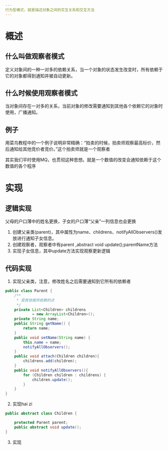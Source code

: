 ```yaml
---
行为型模式，就是描述对象之间的交互关系和交互方法
---
```



# 概述

## 什么叫做观察者模式

定义对象间的一种一对多的依赖关系，当一个对象的状态发生改变时，所有依赖于它的对象都得到通知并被自动更新。

## 什么时候使用观察者模式

当对象间存在一对多的关系，当前对象的修改需要通知到其他各个依赖它的对象时使用，广播通知。


## 例子

用菜鸟教程中的一个例子说明非常精确：“拍卖的时候，拍卖师观察最高标价，然后通知给其他竞价者竞价。”这个拍卖师就是一个观察者

其实我们平时使用MQ，也贯彻这种思想。就是一个数值的改变会通知依赖于这个数值的各个程序


# 实现

## 逻辑实现
父母的户口薄中的姓名更换，子女的户口薄“父亲”一列信息也会更换

1. 创建父亲类(parent)，其中属性为name、childrens、notifyAllObservers()发放进行通知子女信息。
2. 创建观察者，观察者中有parent ,abstract void update();parentName方法
3. 实现子女信息，其中update方法实现观察更新逻辑

## 代码实现

1. 实现父亲类，注意，修改姓名之后需要通知到它所有的依赖者
```java
public class Parent {
    /**
     * 受其他类所依赖的点
     */
    private List<Children> childrens
            = new ArrayList<Children>();
    private String name;
    public String getName() {
        return name;
    }
    public void setName(String name) {
        this.name = name;
        notifyAllObservers();
    }
    public void attach(Children children){
        childrens.add(children);
    }
    public void notifyAllObservers(){
        for (Children children : childrens) {
            children.update();
        }
    }
}
```

2. 实现hai zi
```java
public abstract class Children {

    protected Parent parent;
    public abstract void update();
}
```

3. 实现